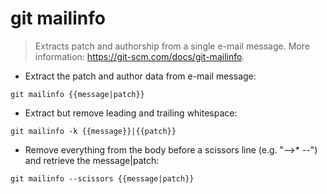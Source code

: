# git mailinfo

> Extracts patch and authorship from a single e-mail message.
> More information: <https://git-scm.com/docs/git-mailinfo>.

- Extract the patch and author data from e-mail message:

`git mailinfo {{message|patch}}`

- Extract but remove leading and trailing whitespace:

`git mailinfo -k {{message}}|{{patch}}`

- Remove everything from the body before a scissors line (e.g. "-->* --") and retrieve the message|patch:

`git mailinfo --scissors {{message|patch}}`
